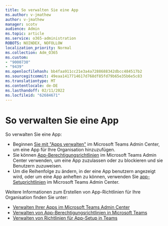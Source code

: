 ```yaml
---
title: So verwalten Sie eine App
ms.author: v-jmathew
author: v-jmathew
manager: scotv
audience: Admin
ms.topic: article
ms.service: o365-administration
ROBOTS: NOINDEX, NOFOLLOW
localization_priority: Normal
ms.collection: Adm_O365
ms.custom:
- "9000730"
- "9439"
ms.openlocfilehash: bb4faa911cc21e3a4a7288688342dbcc484517b2
ms.sourcegitcommit: 49eaa1417714617d768df85fd79b65e35b6e5c83
ms.translationtype: MT
ms.contentlocale: de-DE
ms.lasthandoff: 02/11/2022
ms.locfileid: "62684671"
---
```

# <a name="how-to-manage-an-app"></a>So verwalten Sie eine App

So verwalten Sie eine App:

- Beginnen [Sie mit "Apps verwalten"](https://admin.teams.microsoft.com/policies/manage-apps) im Microsoft Teams Admin Center, um eine App für Ihre Organisation hinzuzufügen.
- Sie können [App-Berechtigungsrichtlinien](https://admin.teams.microsoft.com/policies/app-permission) im Microsoft Teams Admin Center verwenden, um eine App zuzulassen oder zu blockieren und sie Benutzern zuzuweisen.
- Um die Reihenfolge zu ändern, in der eine App benutzern angezeigt wird, oder um eine App anheften zu können, verwenden Sie [app-Setuprichtlinien](https://admin.teams.microsoft.com/policies/app-setup) im Microsoft Teams Admin Center.

Weitere Informationen zum Erstellen von App-Richtlinien für Ihre Organisation finden Sie unter:

- [Verwalten Ihrer Apps im Microsoft Teams Admin Center](https://docs.microsoft.com/MicrosoftTeams/manage-apps)
- [Verwalten von App-Berechtigungsrichtlinien in Microsoft Teams](https://docs.microsoft.com/microsoftteams/teams-app-permission-policies)
- [Verwalten von Richtlinien für App-Setup in Teams](https://docs.microsoft.com/microsoftteams/teams-app-setup-policies)
